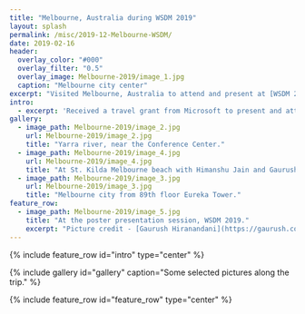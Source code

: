 ```yaml
---
title: "Melbourne, Australia during WSDM 2019"
layout: splash
permalink: /misc/2019-12-Melbourne-WSDM/
date: 2019-02-16
header:
  overlay_color: "#000"
  overlay_filter: "0.5"
  overlay_image: Melbourne-2019/image_1.jpg
  caption: "Melbourne city center"
excerpt: "Visited Melbourne, Australia to attend and present at [WSDM 2019](http://www.wsdm-conference.org/2019/)"
intro: 
  - excerpt: 'Received a travel grant from Microsoft to present and attend at [WSDM 2019](http://www.wsdm-conference.org/2019/). First experienec at a Data Minining conference. Scroll and have a look at some pictures from Melbourne, Australia!'
gallery:
  - image_path: Melbourne-2019/image_2.jpg
    url: Melbourne-2019/image_2.jpg
    title: "Yarra river, near the Conference Center."
  - image_path: Melbourne-2019/image_4.jpg
    url: Melbourne-2019/image_4.jpg
    title: "At St. Kilda Melbourne beach with Himanshu Jain and Gaurush Hiranandani."
  - image_path: Melbourne-2019/image_3.jpg
    url: Melbourne-2019/image_3.jpg
    title: "Melbourne city from 89th floor Eureka Tower."
feature_row:
  - image_path: Melbourne-2019/image_5.jpg
    title: "At the poster presentation session, WSDM 2019."
    excerpt: "Picture credit - [Gaurush Hiranandani](https://gaurush.com/)"
---
```


{% include feature_row id="intro" type="center" %}

{% include gallery id="gallery" caption="Some selected pictures along the trip." %}

{% include feature_row id="feature_row" type="center" %}
